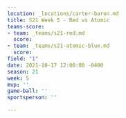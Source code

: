 ```yaml
---
location: _locations/carter-baron.md
title: S21 Week 5 - Red vs Atomic
teams-score:
- team: _teams/s21-red.md
  score: 
- team: _teams/s21-atomic-blue.md
  score: 
field: "1"
date: 2021-10-17 12:00:00 -0400
season: 21
week: 5
mvp: ''
game-ball: ''
sportsperson: ''

---
```

